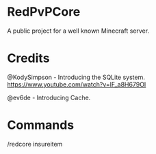# RedPvPCore
A public project for a well known Minecraft server.

# Credits
@KodySimpson - Introducing the SQLite system.
https://www.youtube.com/watch?v=lF_a8H679OI

@ev6de - Introducing Cache.

# Commands
/redcore insureitem
